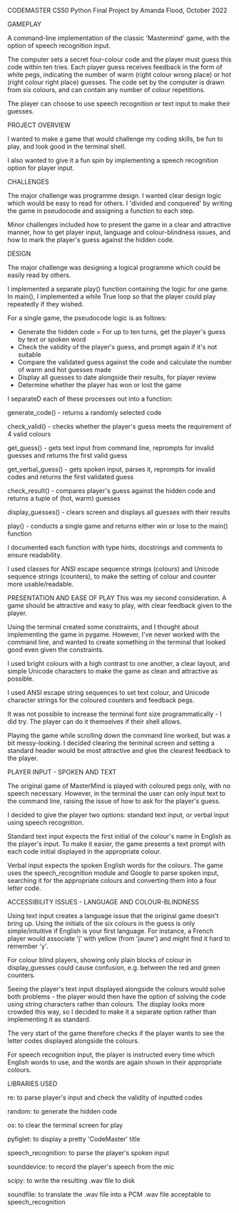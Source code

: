 CODEMASTER
CS50 Python Final Project
by Amanda Flood, October 2022

GAMEPLAY

A command-line implementation of the classic 'Mastermind' game, with the option of speech recognition input.

The computer sets a secret four-colour code and the player must guess this code within ten tries.
Each player guess receives feedback in the form of white pegs, indicating the number of warm (right colour wrong place) or hot (right colour right place) guesses.
The code set by the computer is drawn from six colours, and can contain any number of colour repetitions.

The player can choose to use speech recognition or text input to make their guesses.


PROJECT OVERVIEW

I wanted to make a game that would challenge my coding skills, be fun to play, and look good in the terminal shell.

I also wanted to give it a fun spin by implementing a speech recognition option for player input.


CHALLENGES

The major challenge was programme design. I wanted clear design logic which would be easy to read for others. I 'divided and conquered' by writing the game in pseudocode and assigning a function to each step.

Minor challenges included how to present the game in a clear and attractive manner, how to get player input, language and colour-blindness issues, and how to mark the player's guess against the hidden code.


DESIGN

The major challenge was designing a logical programme which could be easily read by others.

I implemented a separate play() function containing the logic for one game.
In main(), I implemented a while True loop so that the player could play repeatedly if they wished.

For a single game, the pseudocode logic is as follows:

- Generate the hidden code
= For up to ten turns, get the player's guess by text or spoken word
- Check the validity of the player's guess, and prompt again if it's not suitable
- Compare the validated guess against the code and calculate the number of warm and hot guesses made
- Display all guesses to date alongside their results, for player review
- Determine whether the player has won or lost the game

I separateD each of these processes out into a function:

generate_code() - returns a randomly selected code

check_valid() - checks whether the player's guess meets the requirement of 4 valid colours

get_guess() - gets text input from command line, reprompts for invalid guesses and returns the first valid guess

get_verbal_guess() - gets spoken input, parses it, reprompts for invalid codes and returns the first validated guess

check_result() - compares player's guess against the hidden code and returns a tuple of (hot, warm) guesses

display_guesses() - clears screen and displays all guesses with their results

play() - conducts a single game and returns either win or lose to the main() function

I documented each function with type hints, docstrings and comments to ensure readability.

I used classes for ANSI escape sequence strings (colours) and Unicode sequence strings (counters), to make the setting of colour and counter more usable/readable.


PRESENTATION AND EASE OF PLAY
This was my second consideration. A game should be attractive and easy to play, with clear feedback given to the player.

Using the terminal created some constraints, and I thought about implementing the game in pygame. However, I've never worked with the command line, and wanted to create something in the terminal that looked good even given the constraints.

I used bright colours with a high contrast to one another, a clear layout, and simple Unicode characters to make the game as clean and attractive as possible.

I used ANSI escape string sequences to set text colour, and Unicode character strings for the coloured counters and feedback pegs.

It was not possible to increase the terminal font size programmatically - I did try. The player can do it themselves
if their shell allows.

Playing the game while scrolling down the command line worked, but was a bit messy-looking.
I decided clearing the terminal screen and setting a standard header would be most attractive and give the clearest feedback to the player.



PLAYER INPUT - SPOKEN AND TEXT

The original game of MasterMind is played with coloured pegs only, with no speech necessary.
However, in the terminal the user can only input text to the command line, raising the issue of how to ask for the player's guess.

I decided to give the player two options: standard text input, or verbal input using speech recognition.

Standard text input expects the first initial of the colour's name in English as the player's input.
To make it easier, the game presents a text prompt with each code initial displayed in the appropriate colour.

Verbal input expects the spoken English words for the colours. The game uses the speech_recognition module and Google to parse spoken input, searching it for the appropriate colours and converting them into a four letter code.



ACCESSIBILITY ISSUES - LANGUAGE AND COLOUR-BLINDNESS

Using text input creates a language issue that the original game doesn't bring up. Using the initials of the six colours in the guess is only simple/intuitive if English is your first language. For instance, a French player would associate 'j' with yellow (from 'jaune') and might find it hard to remember 'y'.

For colour blind players, showing only plain blocks of colour in display_guesses could cause confusion, e.g. between the red and green counters.

Seeing the player's text input displayed alongside the colours would solve both problems - the player would then have the option of solving the code using string characters rather than colours.
The display looks more crowded this way, so I decided to make it a separate option rather than implementing it as standard.

The very start of the game therefore checks if the player wants to see the letter codes displayed alongside the colours.

For speech recognition input, the player is instructed every time which English words to use, and the words are again shown in their appropriate colours.




LIBRARIES USED

re:                 to parse player's input and check the validity of inputted codes

random:             to generate the hidden code

os:                 to clear the terminal screen for play

pyfiglet:           to display a pretty 'CodeMaster' title

speech_recognition: to parse the player's spoken input

sounddevice:        to record the player's speech from the mic

scipy:              to write the resulting .wav file to disk

soundfile:          to translate the .wav file into a PCM .wav file acceptable to speech_recognition
